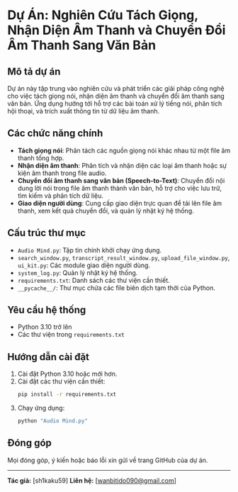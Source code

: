 # Dự Án: Nghiên Cứu Tách Giọng, Nhận Diện Âm Thanh và Chuyển Đổi Âm Thanh Sang Văn Bản

## Mô tả dự án
Dự án này tập trung vào nghiên cứu và phát triển các giải pháp công nghệ cho việc tách giọng nói, nhận diện âm thanh và chuyển đổi âm thanh sang văn bản. Ứng dụng hướng tới hỗ trợ các bài toán xử lý tiếng nói, phân tích hội thoại, và trích xuất thông tin từ dữ liệu âm thanh.

## Các chức năng chính
- **Tách giọng nói**: Phân tách các nguồn giọng nói khác nhau từ một file âm thanh tổng hợp.
- **Nhận diện âm thanh**: Phân tích và nhận diện các loại âm thanh hoặc sự kiện âm thanh trong file audio.
- **Chuyển đổi âm thanh sang văn bản (Speech-to-Text)**: Chuyển đổi nội dung lời nói trong file âm thanh thành văn bản, hỗ trợ cho việc lưu trữ, tìm kiếm và phân tích dữ liệu.
- **Giao diện người dùng**: Cung cấp giao diện trực quan để tải lên file âm thanh, xem kết quả chuyển đổi, và quản lý nhật ký hệ thống.

## Cấu trúc thư mục
- `Audio Mind.py`: Tập tin chính khởi chạy ứng dụng.
- `search_window.py`, `transcript_result_window.py`, `upload_file_window.py`, `ui_kit.py`: Các module giao diện người dùng.
- `system_log.py`: Quản lý nhật ký hệ thống.
- `requirements.txt`: Danh sách các thư viện cần thiết.
- `__pycache__/`: Thư mục chứa các file biên dịch tạm thời của Python.

## Yêu cầu hệ thống
- Python 3.10 trở lên
- Các thư viện trong `requirements.txt`

## Hướng dẫn cài đặt
1. Cài đặt Python 3.10 hoặc mới hơn.
2. Cài đặt các thư viện cần thiết:
   ```bash
   pip install -r requirements.txt
   ```
3. Chạy ứng dụng:
   ```bash
   python "Audio Mind.py"
   ```

## Đóng góp
Mọi đóng góp, ý kiến hoặc báo lỗi xin gửi về trang GitHub của dự án.

---
**Tác giả:** [sh1kaku59]
**Liên hệ:** [wanbitido090@gmail.com]

